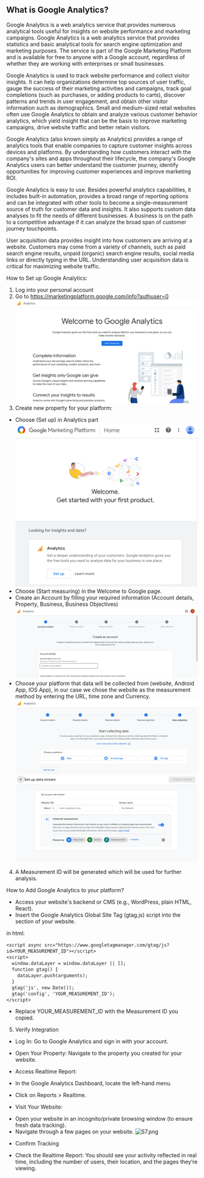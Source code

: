 ## What is Google Analytics?

Google Analytics is a web analytics service that provides numerous analytical tools useful for insights on website performance and marketing campaigns. Google Analytics is a web analytics service that provides statistics and basic analytical tools for search engine optimization and marketing purposes. The service is part of the Google Marketing Platform and is available for free to anyone with a Google account, regardless of whether they are working with enterprises or small businesses.

Google Analytics is used to track website performance and collect visitor insights. It can help organizations determine top sources of user traffic, gauge the success of their marketing activities and campaigns, track goal completions (such as purchases, or adding products to carts), discover patterns and trends in user engagement, and obtain other visitor information such as demographics. Small and medium-sized retail websites often use Google Analytics to obtain and analyze various customer behavior analytics, which yield insight that can be the basis to improve marketing campaigns, drive website traffic and better retain visitors.

Google Analytics (also known simply as Analytics) provides a range of analytics tools that enable companies to capture customer insights across devices and platforms. By understanding how customers interact with the company's sites and apps throughout their lifecycle, the company's Google Analytics users can better understand the customer journey, identify opportunities for improving customer experiences and improve marketing ROI.

Google Analytics is easy to use. Besides powerful analytics capabilities, it includes built-in automation, provides a broad range of reporting options and can be integrated with other tools to become a single-measurement source of truth for customer data and insights. It also supports custom data analyses to fit the needs of different businesses. A business is on the path to a competitive advantage if it can analyze the broad span of customer journey touchpoints.

User acquisition data provides insight into how customers are arriving at a website. Customers may come from a variety of channels, such as paid search engine results, unpaid (organic) search engine results, social media links or directly typing in the URL. Understanding user acquisition data is critical for maximizing website traffic.

How to Set up Google Analytics:

1. Log into your personal account
2. Go to https://marketingplatform.google.com/info?authuser=0
![S1.png](S1.png)
3. Create new property for your platform: 
- Choose (Set up) in Analytics part
![S2.png](S2.png)
- Choose (Start measuring) in the Welcome to Google page. 
- Create an Account by filling your required information (Account details, Property, Business, Business Objectives)
![S3.png](S3.png)
- Choose your platform that data will be collected from (website, Android App, IOS App), in our case we chose the website as the measurement method by entering the URL, time zone and Currency.
![S5.png](S5.png)
![S6.png](S6.png)
4. A Measurement ID will be generated which will be used for further analysis. 

How to Add Google Analytics to your platform?

- Access your website's backend or CMS (e.g., WordPress, plain HTML, React).
- Insert the Google Analytics Global Site Tag (gtag.js) script into the <head> section of your website.

in html:

```
<script async src="https://www.googletagmanager.com/gtag/js?id=YOUR_MEASUREMENT_ID"></script>
<script>
  window.dataLayer = window.dataLayer || [];
  function gtag() {
    dataLayer.push(arguments);
  }
  gtag('js', new Date());
  gtag('config', 'YOUR_MEASUREMENT_ID');
</script>
```
- Replace YOUR_MEASUREMENT_ID with the Measurement ID you copied.

5. Verify Integration

- Log In:
Go to Google Analytics and sign in with your account.

- Open Your Property:
Navigate to the property you created for your website.

- Access Realtime Report:

* In the Google Analytics Dashboard, locate the left-hand menu.

* Click on Reports > Realtime.

- Visit Your Website:
* Open your website in an incognito/private browsing window (to ensure fresh data tracking).
* Navigate through a few pages on your website.
![S7.png](S7.png)
- Confirm Tracking
* Check the Realtime Report:
You should see your activity reflected in real time, including the number of users, their location, and the pages they’re viewing.




